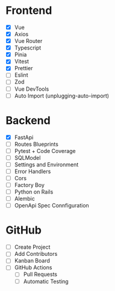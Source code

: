 # Frontend

- [x] Vue
- [x] Axios
- [x] Vue Router
- [x] Typescript
- [x] Pinia
- [x] Vitest
- [x] Prettier
- [ ] Eslint
- [ ] Zod
- [ ] Vue DevTools
- [ ] Auto Import (unplugging-auto-import)

# Backend

- [x] FastApi
- [ ] Routes Blueprints
- [ ] Pytest + Code Coverage
- [ ] SQLModel
- [ ] Settings and Environment
- [ ] Error Handlers
- [ ] Cors
- [ ] Factory Boy
- [ ] Python on Rails
- [ ] Alembic
- [ ] OpenApi Spec Connfiguration

# GitHub

- [ ] Create Project
- [ ] Add Contributors
- [ ] Kanban Board
- [ ] GitHub Actions
  - [ ] Pull Requests
  - [ ] Automatic Testing
